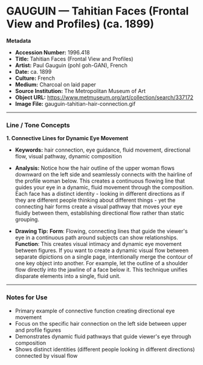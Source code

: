 # GAUGUIN — Tahitian Faces (Frontal View and Profiles) (ca. 1899)

**Metadata**  
- **Accession Number:** 1996.418  
- **Title:** Tahitian Faces (Frontal View and Profiles)  
- **Artist:** Paul Gauguin (pohl goh-GAN), French  
- **Date:** ca. 1899  
- **Culture:** French  
- **Medium:** Charcoal on laid paper  
- **Source Institution:** The Metropolitan Museum of Art  
- **Object URL:** https://www.metmuseum.org/art/collection/search/337172  
- **Image File:** gauguin-tahitian-hair-connection.gif  

---

### Line / Tone Concepts

**1. Connective Lines for Dynamic Eye Movement**  
- **Keywords:** hair connection, eye guidance, fluid movement, directional flow, visual pathway, dynamic composition  

- **Analysis:** Notice how the hair outline of the upper woman flows downward on the left side and seamlessly connects with the hairline of the profile woman below. This creates a continuous flowing line that guides your eye in a dynamic, fluid movement through the composition. Each face has a distinct identity - looking in different directions as if they are different people thinking about different things - yet the connecting hair forms create a visual pathway that moves your eye fluidly between them, establishing directional flow rather than static grouping.  

- **Drawing Tip:**
**Form**: Flowing, connecting lines that guide the viewer's eye in a continuous path around subjects can show relationships.
**Function**: This creates visual intimacy and dynamic eye movement between figures. If you want to create a dynamic visual flow between separate dipictions on a single page, intentionally merge the contour of one key object into another. For example, let the outline of a shoulder flow directly into the jawline of a face below it. This technique unifies disparate elements into a single, fluid unit.  

---

### Notes for Use
- Primary example of connective function creating directional eye movement
- Focus on the specific hair connection on the left side between upper and profile figures
- Demonstrates dynamic fluid pathways that guide viewer's eye through composition
- Shows distinct identities (different people looking in different directions) connected by visual flow
